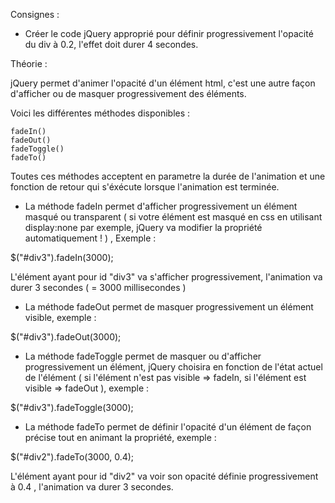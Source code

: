Consignes :

- Créer le code jQuery approprié pour définir progressivement l'opacité du div à 0.2, 
l'effet doit durer 4 secondes.




 Théorie :

 jQuery permet d'animer l'opacité d'un élément html, c'est une autre façon d'afficher ou de masquer progressivement
 des éléments.

 Voici les différentes méthodes disponibles :


    fadeIn()
    fadeOut()
    fadeToggle()
    fadeTo()

Toutes ces méthodes acceptent en parametre la durée de l'animation et une fonction de retour qui s'éxécute lorsque
l'animation est terminée.

- La méthode fadeIn permet d'afficher progressivement un élément masqué ou transparent ( si votre élément est masqué
en css en utilisant display:none par exemple, jQuery va modifier la propriété automatiquement ! ) , Exemple :

$("#div3").fadeIn(3000);

L'élément ayant pour id "div3" va s'afficher progressivement, l'animation va durer 3 secondes ( = 3000 millisecondes )


- La méthode fadeOut permet de masquer progressivement un élément visible, exemple :

$("#div3").fadeOut(3000);


- La méthode fadeToggle permet de masquer ou d'afficher progressivement un élément, jQuery choisira en fonction de l'état actuel
de l'élément ( si l'élément n'est pas visible => fadeIn, si l'élément est visible => fadeOut ), exemple :

$("#div3").fadeToggle(3000);


- La méthode fadeTo permet de définir l'opacité d'un élément de façon précise tout en animant la propriété, exemple :

$("#div2").fadeTo(3000, 0.4);

L'élément ayant pour id "div2" va voir son opacité définie progressivement à 0.4 , l'animation va durer 3 secondes.

